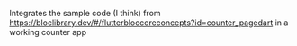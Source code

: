 Integrates the sample code (I think) from https://bloclibrary.dev/#/flutterbloccoreconcepts?id=counter_pagedart in a working counter app
